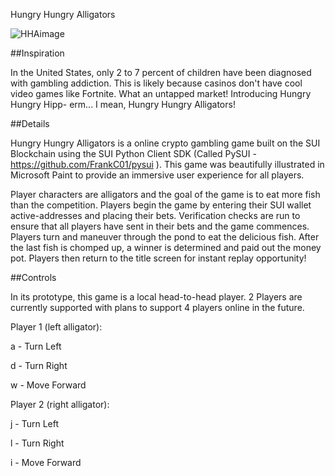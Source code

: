 Hungry Hungry Alligators

![HHAimage](https://github.com/JJSnakey/SUI_firstPackage/assets/93807951/472d7a09-2bc3-4b9d-9dc3-90457642e795)

##Inspiration

In the United States, only 2 to 7 percent of children have been diagnosed with gambling addiction. This is likely because casinos don't have cool video games like Fortnite. What an untapped market! Introducing Hungry Hungry Hipp- erm... I mean, Hungry Hungry Alligators! 

##Details

Hungry Hungry Alligators is a online crypto gambling game built on the SUI Blockchain using the SUI Python Client SDK (Called PySUI - https://github.com/FrankC01/pysui ). This game was beautifully illustrated in Microsoft Paint to provide an immersive user experience for all players.

Player characters are alligators and the goal of the game is to eat more fish than the competition. Players begin the game by entering their SUI wallet active-addresses and placing their bets. Verification checks are run to ensure that all players have sent in their bets and the game commences. Players turn and maneuver through the pond to eat the delicious fish. After the last fish is chomped up, a winner is determined and paid out the money pot. Players then return to the title screen for instant replay opportunity!

##Controls

In its prototype, this game is a local head-to-head player. 2 Players are currently supported with plans to support 4 players online in the future.

Player 1 (left alligator):

a - Turn Left

d - Turn Right

w - Move Forward

Player 2 (right alligator):

j - Turn Left

l - Turn Right

i - Move Forward
